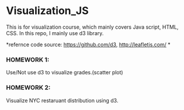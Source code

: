 # Visualization_JS

This is for visualization course, which mainly covers Java script, HTML, CSS.
In this repo, I mainly use d3 library. 

*refernce code source: https://github.com/d3, http://leafletjs.com/ *

### HOMEWORK 1:
Use/Not use d3 to visualize grades.(scatter plot)

### HOMEWORK 2:
Visualize NYC restaruant distribution using d3.
